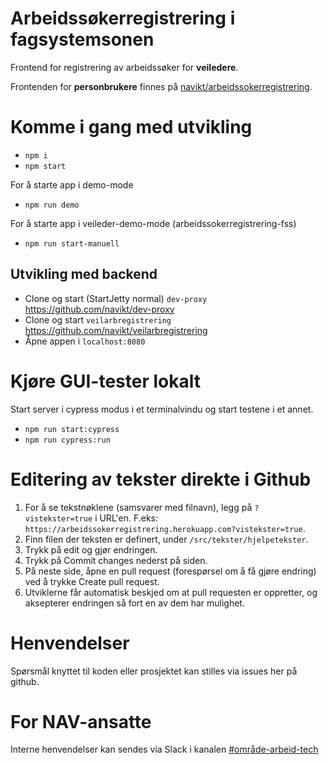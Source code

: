 # Arbeidssøkerregistrering i fagsystemsonen

Frontend for registrering av arbeidssøker for **veiledere**.

Frontenden for **personbrukere** finnes på [navikt/arbeidssokerregistrering](https://github.com/navikt/arbeidssokerregistrering).

# Komme i gang med utvikling

- `npm i`
- `npm start`

For å starte app i demo-mode

- `npm run demo`

For å starte app i veileder-demo-mode (arbeidssokerregistrering-fss)

- `npm run start-manuell`

## Utvikling med backend

- Clone og start (StartJetty normal) `dev-proxy` https://github.com/navikt/dev-proxy
- Clone og start `veilarbregistrering` https://github.com/navikt/veilarbregistrering
- Åpne appen i `localhost:8080`

# Kjøre GUI-tester lokalt

Start server i cypress modus i et terminalvindu og start testene i et annet.

- `npm run start:cypress`
- `npm run cypress:run`

# Editering av tekster direkte i Github

1. For å se tekstnøklene (samsvarer med filnavn), legg på `?vistekster=true` i URL'en. F.eks: `https://arbeidssokerregistrering.herokuapp.com?vistekster=true`.
2. Finn filen der teksten er definert, under `/src/tekster/hjelpetekster`.
3. Trykk på edit og gjør endringen.
4. Trykk på Commit changes nederst på siden.
5. På neste side, åpne en pull request (forespørsel om å få gjøre endring) ved å trykke Create pull request.
6. Utviklerne får automatisk beskjed om at pull requesten er oppretter, og aksepterer endringen så fort en av dem har mulighet.

# Henvendelser

Spørsmål knyttet til koden eller prosjektet kan stilles via issues her på github.

# For NAV-ansatte

Interne henvendelser kan sendes via Slack i kanalen [#område-arbeid-tech](https://nav-it.slack.com/archives/CLTFAEW75)
